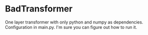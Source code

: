 # BadTransformer
One layer transformer with only python and numpy as dependencies. Configuration in main.py. I'm sure you can figure out how to run it.
